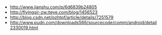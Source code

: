 - http://www.jianshu.com/p/6d6839b24805
- http://flyingsir-zw.iteye.com/blog/1456523
- http://blog.csdn.net/pzhtpf/article/details/7251579 
- http://www.pudn.com/downloads566/sourcecode/comm/android/detail2330019.html
